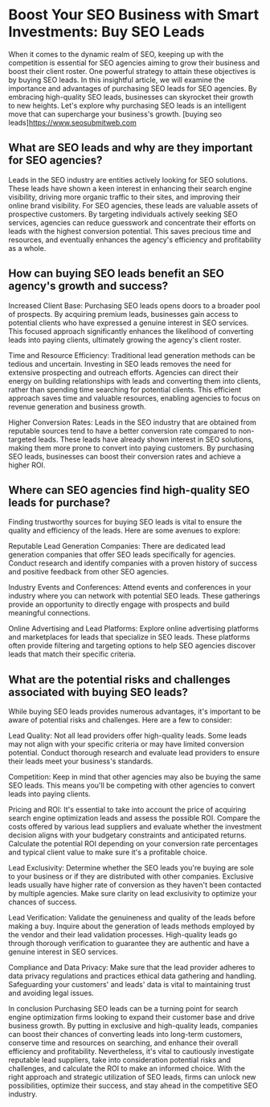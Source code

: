 # Boost Your SEO Business with Smart Investments: Buy SEO Leads

When it comes to the dynamic realm of SEO, keeping up with the competition is essential for SEO agencies aiming to grow their business and boost their client roster. One powerful strategy to attain these objectives is by buying SEO leads. In this insightful article, we will examine the importance and advantages of purchasing SEO leads for SEO agencies. By embracing high-quality SEO leads, businesses can skyrocket their growth to new heights. Let's explore why purchasing SEO leads is an intelligent move that can supercharge your business's growth. [buying seo leads]https://www.seosubmitweb.com

## What are SEO leads and why are they important for SEO agencies?

Leads in the SEO industry are entities actively looking for SEO solutions. These leads have shown a keen interest in enhancing their search engine visibility, driving more organic traffic to their sites, and improving their online brand visibility. For SEO agencies, these leads are valuable assets of prospective customers. By targeting individuals actively seeking SEO services, agencies can reduce guesswork and concentrate their efforts on leads with the highest conversion potential. This saves precious time and resources, and eventually enhances the agency's efficiency and profitability as a whole.

## How can buying SEO leads benefit an SEO agency's growth and success?

Increased Client Base: Purchasing SEO leads opens doors to a broader pool of prospects. By acquiring premium leads, businesses gain access to potential clients who have expressed a genuine interest in SEO services. This focused approach significantly enhances the likelihood of converting leads into paying clients, ultimately growing the agency's client roster.

Time and Resource Efficiency: Traditional lead generation methods can be tedious and uncertain. Investing in SEO leads removes the need for extensive prospecting and outreach efforts. Agencies can direct their energy on building relationships with leads and converting them into clients, rather than spending time searching for potential clients. This efficient approach saves time and valuable resources, enabling agencies to focus on revenue generation and business growth.

Higher Conversion Rates: Leads in the SEO industry that are obtained from reputable sources tend to have a better conversion rate compared to non-targeted leads. These leads have already shown interest in SEO solutions, making them more prone to convert into paying customers. By purchasing SEO leads, businesses can boost their conversion rates and achieve a higher ROI.

## Where can SEO agencies find high-quality SEO leads for purchase?
Finding trustworthy sources for buying SEO leads is vital to ensure the quality and efficiency of the leads. Here are some avenues to explore:

Reputable Lead Generation Companies: There are dedicated lead generation companies that offer SEO leads specifically for agencies. Conduct research and identify companies with a proven history of success and positive feedback from other SEO agencies.

Industry Events and Conferences: Attend events and conferences in your industry where you can network with potential SEO leads. These gatherings provide an opportunity to directly engage with prospects and build meaningful connections.

Online Advertising and Lead Platforms: Explore online advertising platforms and marketplaces for leads that specialize in SEO leads. These platforms often provide filtering and targeting options to help SEO agencies discover leads that match their specific criteria.

## What are the potential risks and challenges associated with buying SEO leads?
While buying SEO leads provides numerous advantages, it's important to be aware of potential risks and challenges. Here are a few to consider:

Lead Quality: Not all lead providers offer high-quality leads. Some leads may not align with your specific criteria or may have limited conversion potential. Conduct thorough research and evaluate lead providers to ensure their leads meet your business's standards.

Competition: Keep in mind that other agencies may also be buying the same SEO leads. This means you'll be competing with other agencies to convert leads into paying clients. 

Pricing and ROI: It's essential to take into account the price of acquiring search engine optimization leads and assess the possible ROI. Compare the costs offered by various lead suppliers and evaluate whether the investment decision aligns with your budgetary constraints and anticipated returns. Calculate the potential ROI depending on your conversion rate percentages and typical client value to make sure it's a profitable choice.

Lead Exclusivity: Determine whether the SEO leads you're buying are sole to your business or if they are distributed with other companies. Exclusive leads usually have higher rate of conversion as they haven't been contacted by multiple agencies. Make sure clarity on lead exclusivity to optimize your chances of success.

Lead Verification: Validate the genuineness and quality of the leads before making a buy. Inquire about the generation of leads methods employed by the vendor and their lead validation processes. High-quality leads go through thorough verification to guarantee they are authentic and have a genuine interest in SEO services.

Compliance and Data Privacy: Make sure that the lead provider adheres to data privacy regulations and practices ethical data gathering and handling. Safeguarding your customers' and leads' data is vital to maintaining trust and avoiding legal issues.

In conclusion Purchasing SEO leads can be a turning point for search engine optimization firms looking to expand their customer base and drive business growth. By putting in exclusive and high-quality leads, companies can boost their chances of converting leads into long-term customers, conserve time and resources on searching, and enhance their overall efficiency and profitability. Nevertheless, it's vital to cautiously investigate reputable lead suppliers, take into consideration potential risks and challenges, and calculate the ROI to make an informed choice. With the right approach and strategic utilization of SEO leads, firms can unlock new possibilities, optimize their success, and stay ahead in the competitive SEO industry.

